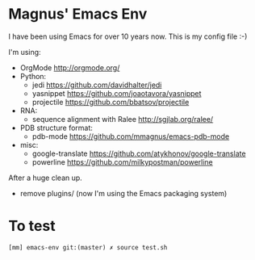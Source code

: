 # Magnus' Emacs Env

I have been using Emacs for over 10 years now. This is my config file :-)

I'm using:

- OrgMode <http://orgmode.org/>
- Python:
  - jedi <https://github.com/davidhalter/jedi>
  - yasnippet <https://github.com/joaotavora/yasnippet>
  - projectile <https://github.com/bbatsov/projectile>
- RNA:
  - sequence alignment with Ralee <http://sgjlab.org/ralee/>
- PDB structure format:
  - pdb-mode <https://github.com/mmagnus/emacs-pdb-mode>
- misc:
  - google-translate <https://github.com/atykhonov/google-translate>
  - powerline <https://github.com/milkypostman/powerline>

After a huge clean up. 

- remove plugins/ (now I'm using the Emacs packaging system)

# To test

    [mm] emacs-env git:(master) ✗ source test.sh

